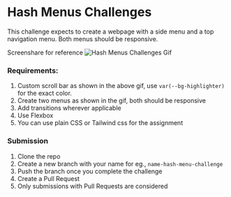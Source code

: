 # Hash Menus Challenges

This challenge expects to create a webpage with a side menu and a top navigation menu. Both menus should be responsive.

Screenshare for reference
![Hash Menus Challenges Gif](https://ik.imagekit.io/vserdame/gifs/hash-menus-challenge_dptVUIr-Y.gif)


### Requirements:
1. Custom scroll bar as shown in the above gif, use `var(--bg-highlighter)` for the exact color.
2. Create two menus as shown in the gif, both should be responsive
3. Add transitions wherever applicable
4. Use Flexbox
5. You can use plain CSS or Tailwind css for the assignment

### Submission
1. Clone the repo
2. Create a new branch with your name for eg., `name-hash-menu-challenge`
3. Push the branch once you complete the challenge
4. Create a Pull Request
5. Only submissions with Pull Requests are considered
